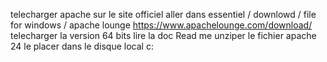 telecharger apache sur le site officiel 
aller dans essentiel / downlowd / file for windows / apache lounge 
https://www.apachelounge.com/download/
telecharger la version 64 bits
lire la doc Read me 
unziper le fichier apache 24
le placer dans le disque local c: 
